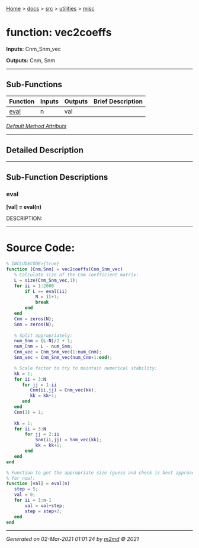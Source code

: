 [Home](../../../index.md) > [docs](../../../docs_index.md) > [src](../../src_index.md) > [utilities](../utilities_index.md) > [misc](misc_index.md)  

 
 # function: vec2coeffs



**Inputs:** Cnm_Snm_vec

**Outputs:** Cnm, Snm

 ***

## Sub-Functions

| Function | Inputs | Outputs | Brief Description |
| -------- | ------ | ------- | ----------------- |
| [eval](#eval) | n | val |  |


[*Default Method Attributs*](https://www.mathworks.com/help/matlab/matlab_oop/method-attributes.html)

 ***

## Detailed Description



 ***

## Sub-Function Descriptions

### eval

**[val] = eval(n)**

DESCRIPTION: 


 
 *** 

# Source Code:

 ```matlab 
 % INCLUDECODE>{true}
function [Cnm,Snm] = vec2coeffs(Cnm_Snm_vec)
    % Calculate size of the Cnm coefficient matrix:
    L = size(Cnm_Snm_vec,1);
    for ii = 1:2000
        if L == eval(ii)
            N = ii+1;
            break
        end
    end
    Cnm = zeros(N);
    Snm = zeros(N);
    
    % Split appropriately:
    num_Snm = (L-N)/2 + 1;
    num_Cnm = L - num_Snm;
    Cnm_vec = Cnm_Snm_vec(1:num_Cnm);
    Snm_vec = Cnm_Snm_vec(num_Cnm+1:end);

    % Scale factor to try to maintain numerical stability:   
    kk = 1;
    for ii = 3:N
       for jj = 1:ii
          Cnm(ii,jj) = Cnm_vec(kk);
          kk = kk+1;
       end
    end
    Cnm(1) = 1;
    
    kk = 1;
    for ii = 3:N
        for jj = 2:ii
            Snm(ii,jj) = Snm_vec(kk);
            kk = kk+1;
        end
    end
end

% Function to get the appropriate size (guess and check is best approach
% for now):
function [val] = eval(n)
    step = 5;
    val = 0;
    for ii = 1:n-1
        val = val+step;
        step = step+2;
    end
end 
 ``` 
  
 ***

*Generated on 02-Mar-2021 01:01:24 by [m2md](https://github.com/crgnam-research/m2md) © 2021*